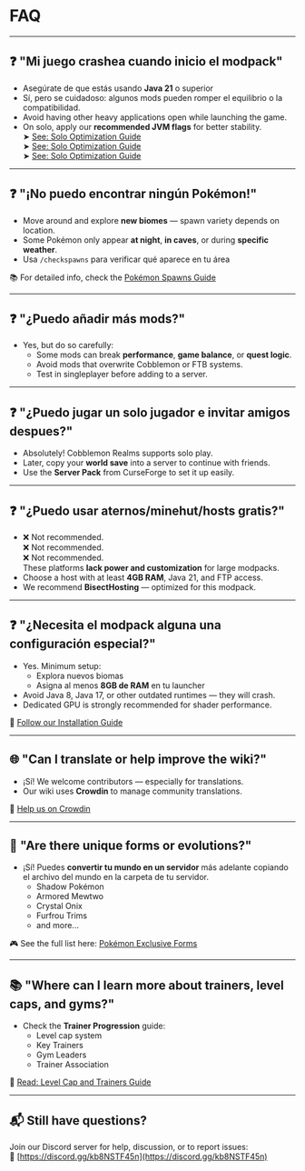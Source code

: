 # FAQ

---

## ❓ "Mi juego crashea cuando inicio el modpack"

- Asegúrate de que estás usando **Java 21** o superior
- Sí, pero se cuidadoso: algunos mods pueden romper el equilibrio o la compatibilidad.
- Avoid having other heavy applications open while launching the game.
- On solo, apply our **recommended JVM flags** for better stability.\
  ➤ [See: Solo Optimization Guide](../settings/optimize-solo-performance.md)\
  ➤ [See: Solo Optimization Guide](../settings/optimize-solo-performance.md)  
  ➤ [See: Solo Optimization Guide](../settings/optimize-solo-performance.md)

---

## ❓ "¡No puedo encontrar ningún Pokémon!"

- Move around and explore **new biomes** — spawn variety depends on location.
- Some Pokémon only appear **at night**, **in caves**, or during **specific weather**.
- Usa `/checkspawns` para verificar qué aparece en tu área

📚 For detailed info, check the [Pokémon Spawns Guide](../pokemon-and-spawns.md)

---

## ❓ "¿Puedo añadir más mods?"

- Yes, but do so carefully:
  - Some mods can break **performance**, **game balance**, or **quest logic**.
  - Avoid mods that overwrite Cobblemon or FTB systems.
  - Test in singleplayer before adding to a server.

---

## ❓ "¿Puedo jugar un solo jugador e invitar amigos despues?"

- Absolutely! Cobblemon Realms supports solo play.
- Later, copy your **world save** into a server to continue with friends.
- Use the **Server Pack** from CurseForge to set it up easily.

---

## ❓ "¿Puedo usar aternos/minehut/hosts gratis?"

- ❌ Not recommended.  
  ❌ Not recommended.\
  ❌ Not recommended.\
  These platforms **lack power and customization** for large modpacks.
- Choose a host with at least **4GB RAM**, Java 21, and FTP access.
- We recommend **BisectHosting** — optimized for this modpack.

---

## ❓ "¿Necesita el modpack alguna una configuración especial?"

- Yes. Minimum setup:
  - Explora nuevos biomas
  - Asigna al menos **8GB de RAM** en tu launcher
- Avoid Java 8, Java 17, or other outdated runtimes — they will crash.
- Dedicated GPU is strongly recommended for shader performance.

📌 [Follow our Installation Guide](../installation.md)

---

## 🌐 "Can I translate or help improve the wiki?"

- ¡Sí! We welcome contributors — especially for translations.
- Our wiki uses **Crowdin** to manage community translations.

🔗 [Help us on Crowdin](https://crowdin.com/project/cobblemon-realms-wiki)

---

## 🧩 "Are there unique forms or evolutions?"

- ¡Sí! Puedes **convertir tu mundo en un servidor** más adelante copiando el archivo del mundo en la carpeta de tu servidor.
  - Shadow Pokémon
  - Armored Mewtwo
  - Crystal Onix
  - Furfrou Trims
  - and more...

🎮 See the full list here: [Pokémon Exclusive Forms](../pokemons-exclusives/mewtwo-exclusive-forms.md)

---

## 📚 "Where can I learn more about trainers, level caps, and gyms?"

- Check the **Trainer Progression** guide:
  - Level cap system
  - Key Trainers
  - Gym Leaders
  - Trainer Association

📘 [Read: Level Cap and Trainers Guide](../pokemons-guides/levelcap-and-trainers.md)

---

## 📬 Still have questions?

Join our Discord server for help, discussion, or to report issues:\
🔗 [https://discord.gg/kb8NSTF45n](https://discord.gg/kb8NSTF45n)
